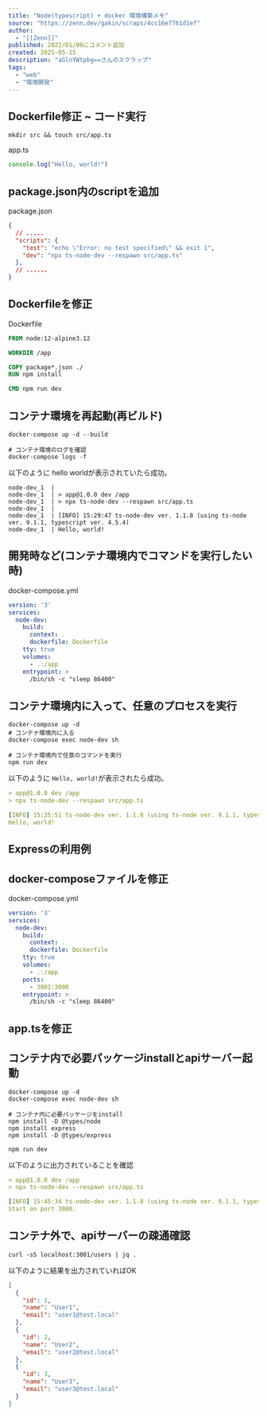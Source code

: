 ```yaml
---
title: "Node(typescript) + docker 環境構築メモ"
source: "https://zenn.dev/gakin/scraps/4cc16e7761d1ef"
author:
  - "[[Zenn]]"
published: 2022/01/06にコメント追加
created: 2025-05-15
description: "aGlnYWtpbg==さんのスクラップ"
tags:
  - "web"
  - "環境開発"
---
```

## Dockerfile修正 ~ コード実行

```shell
mkdir src && touch src/app.ts
```

app.ts

```typescript
console.log("Hello, world!")
```

## package.json内のscriptを追加

package.json

```json
{
  // .....
  "scripts": {
    "test": "echo \"Error: no test specified\" && exit 1",
    "dev": "npx ts-node-dev --respawn src/app.ts"
  },
  // ......
}
```

## Dockerfileを修正

Dockerfile

```dockerfile
FROM node:12-alpine3.12

WORKDIR /app

COPY package*.json ./
RUN npm install

CMD npm run dev
```

## コンテナ環境を再起動(再ビルド)

```shell
docker-compose up -d --build
```

```shell
# コンテナ環境のログを確認
docker-compose logs -f
```

以下のように hello worldが表示されていたら成功。

```shell
node-dev_1  |
node-dev_1  | > app@1.0.0 dev /app
node-dev_1  | > npx ts-node-dev --respawn src/app.ts
node-dev_1  |
node-dev_1  | [INFO] 15:29:47 ts-node-dev ver. 1.1.8 (using ts-node ver. 9.1.1, typescript ver. 4.5.4)
node-dev_1  | Hello, world!
```

## 開発時など(コンテナ環境内でコマンドを実行したい時)

docker-compose.yml

```yml
version: '3'
services:
  node-dev:
    build: 
      context: .
      dockerfile: Dockerfile
    tty: true
    volumes:
      - .:/app
    entrypoint: >
      /bin/sh -c "sleep 86400"
```

## コンテナ環境内に入って、任意のプロセスを実行

```shell
docker-compose up -d
# コンテナ環境内に入る
docker-compose exec node-dev sh

# コンテナ環境内で任意のコマンドを実行
npm run dev
```

以下のように `Hello, world!`が表示されたら成功。

```yml
> app@1.0.0 dev /app
> npx ts-node-dev --respawn src/app.ts

[INFO] 15:35:51 ts-node-dev ver. 1.1.8 (using ts-node ver. 9.1.1, typescript ver. 4.5.4)
Hello, world!
```

## Expressの利用例

## docker-composeファイルを修正

docker-compose.yml

```yml
version: '3'
services:
  node-dev:
    build: 
      context: .
      dockerfile: Dockerfile
    tty: true
    volumes:
      - .:/app
    ports:
      - 3001:3000
    entrypoint: >
      /bin/sh -c "sleep 86400"
```

## app.tsを修正

## コンテナ内で必要パッケージinstallとapiサーバー起動

```shell
docker-compose up -d
docker-compose exec node-dev sh

# コンテナ内に必要パッケージをinstall
npm install -D @types/node
npm install express
npm install -D @types/express

npm run dev
```

以下のように出力されていることを確認

```yml
> app@1.0.0 dev /app
> npx ts-node-dev --respawn src/app.ts

[INFO] 15:45:34 ts-node-dev ver. 1.1.8 (using ts-node ver. 9.1.1, typescript ver. 4.5.4)
Start on port 3000.
```

## コンテナ外で、apiサーバーの疎通確認

```shell
curl -sS localhost:3001/users | jq .
```

以下のように結果を出力されていればOK

```json
[
  {
    "id": 1,
    "name": "User1",
    "email": "user1@test.local"
  },
  {
    "id": 2,
    "name": "User2",
    "email": "user2@test.local"
  },
  {
    "id": 3,
    "name": "User3",
    "email": "user3@test.local"
  }
]
```